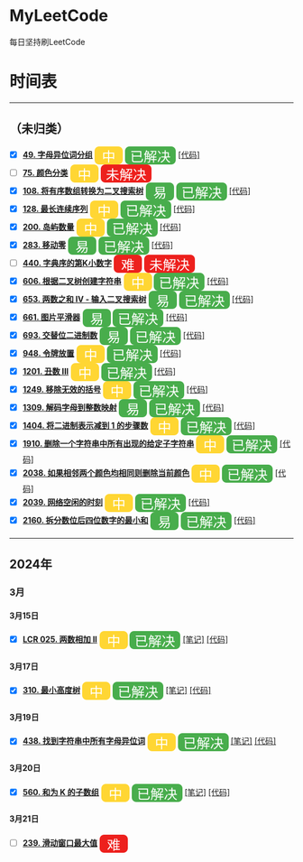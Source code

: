 # MyLeetCode

每日坚持刷LeetCode

# 时间表

---

## （未归类）

- [X]  **[49. 字母异位词分组](https://leetcode.cn/problems/group-anagrams/)** <img align="center" src="media/medium.svg"> <img align="center" src="media/resolved.svg"> [[代码]](src/main/java/com/leetcode/def/t0049/Solution.java)
- [ ]  **[75. 颜色分类](https://leetcode.cn/problems/sort-colors/)** <img align="center" src="media/medium.svg"> <img align="center" src="media/unresolved.svg">
- [X]  **[108. 将有序数组转换为二叉搜索树](https://leetcode.cn/problems/convert-sorted-array-to-binary-search-tree/)** <img align="center" src="media/easy.svg"> <img align="center" src="media/resolved.svg"> [[代码]](src/main/java/com/leetcode/def/t0108/Solution.java)
- [X]  **[128. 最长连续序列](https://leetcode.cn/problems/longest-consecutive-sequence/)** <img align="center" src="media/medium.svg"> <img align="center" src="media/resolved.svg"> [[代码]](src/main/java/com/leetcode/def/t0128/Solution.java)
- [X]  **[200. 岛屿数量](https://leetcode.cn/problems/number-of-islands/)** <img align="center" src="media/medium.svg"> <img align="center" src="media/resolved.svg"> [[代码]](src/main/java/com/leetcode/def/t0200/Solution.java)
- [X]  **[283. 移动零](https://leetcode.cn/problems/move-zeroes)** <img align="center" src="media/easy.svg"> <img align="center" src="media/resolved.svg"> [[代码]](src/main/java/com/leetcode/def/t0283/Solution.java)
- [ ]  **[440. 字典序的第K小数字](https://leetcode.cn/problems/k-th-smallest-in-lexicographical-order)** <img align="center" src="media/hard.svg"> <img align="center" src="media/unresolved.svg">
- [X]  **[606. 根据二叉树创建字符串](https://leetcode.cn/problems/construct-string-from-binary-tree)** <img align="center" src="media/medium.svg"> <img align="center" src="media/resolved.svg"> [[代码]](src/main/java/com/leetcode/def/t0606/Solution.java)
- [X]  **[653. 两数之和 IV - 输入二叉搜索树](https://leetcode.cn/problems/two-sum-iv-input-is-a-bst)** <img align="center" src="media/easy.svg"> <img align="center" src="media/resolved.svg"> [[代码]](src/main/java/com/leetcode/def/t0653/Solution.java)
- [X]  **[661. 图片平滑器](https://leetcode.cn/problems/image-smoother)** <img align="center" src="media/easy.svg"> <img align="center" src="media/resolved.svg"> [[代码]](src/main/java/com/leetcode/def/t0661/Solution.java)
- [X]  **[693. 交替位二进制数](https://leetcode.cn/problems/binary-number-with-alternating-bits)** <img align="center" src="media/easy.svg"> <img align="center" src="media/resolved.svg"> [[代码]](src/main/java/com/leetcode/def/t0693/Solution.java)
- [X]  **[948. 令牌放置](https://leetcode.cn/problems/bag-of-tokens)** <img align="center" src="media/medium.svg"> <img align="center" src="media/resolved.svg"> [[代码]](src/main/java/com/leetcode/def/t0948/Solution.java)
- [X]  **[1201. 丑数 III](https://leetcode.cn/problems/ugly-number-iii)** <img align="center" src="media/medium.svg"> <img align="center" src="media/resolved.svg"> [[代码]](src/main/java/com/leetcode/def/t1201/Solution.java)
- [X]  **[1249. 移除无效的括号](https://leetcode.cn/problems/minimum-remove-to-make-valid-parentheses)** <img align="center" src="media/medium.svg"> <img align="center" src="media/resolved.svg"> [[代码]](src/main/java/com/leetcode/def/t1249/Solution.java)
- [X]  **[1309. 解码字母到整数映射](https://leetcode.cn/problems/decrypt-string-from-alphabet-to-integer-mapping)** <img align="center" src="media/easy.svg"> <img align="center" src="media/resolved.svg"> [[代码]](src/main/java/com/leetcode/def/t1309/Solution.java)
- [X]  **[1404. 将二进制表示减到 1 的步骤数](https://leetcode.cn/problems/number-of-steps-to-reduce-a-number-in-binary-representation-to-one)** <img align="center" src="media/medium.svg"> <img align="center" src="media/resolved.svg"> [[代码]](src/main/java/com/leetcode/def/t1404/Solution.java)
- [X]  **[1910. 删除一个字符串中所有出现的给定子字符串](https://leetcode.cn/problems/remove-all-occurrences-of-a-substring)** <img align="center" src="media/medium.svg"> <img align="center" src="media/resolved.svg"> [[代码]](src/main/java/com/leetcode/def/t1910/Solution.java)
- [X]  **[2038. 如果相邻两个颜色均相同则删除当前颜色](https://leetcode.cn/problems/remove-colored-pieces-if-both-neighbors-are-the-same-color)** <img align="center" src="media/medium.svg"> <img align="center" src="media/resolved.svg"> [[代码]](src/main/java/com/leetcode/def/t2038/Solution.java)
- [X]  **[2039. 网络空闲的时刻](https://leetcode.cn/problems/the-time-when-the-network-becomes-idle)** <img align="center" src="media/medium.svg"> <img align="center" src="media/resolved.svg"> [[代码]](src/main/java/com/leetcode/def/t2039/Solution.java)
- [X]  **[2160. 拆分数位后四位数字的最小和](https://leetcode.cn/problems/minimum-sum-of-four-digit-number-after-splitting-digits)** <img align="center" src="media/easy.svg"> <img align="center" src="media/resolved.svg"> [[代码]](src/main/java/com/leetcode/def/t2160/Solution.java)

---

## 2024年

### 3月

#### 3月15日

- [X]  **[LCR 025. 两数相加 II](https://leetcode.cn/problems/lMSNwu)** <img align="center" src="media/medium.svg"> <img align="center" src="media/resolved.svg"> [[笔记]](solution/lcr/t0025.md) [[代码]](src/main/java/com/leetcode/lcr/t0025/Solution.java)

#### 3月17日

- [X]  **[310. 最小高度树](https://leetcode.cn/problems/minimum-height-trees)** <img align="center" src="media/medium.svg"> <img align="center" src="media/resolved.svg"> [[笔记]](solution/def/t0310.md) [[代码]](src/main/java/com/leetcode/def/t0310/Solution.java)

#### 3月19日

- [X]  **[438. 找到字符串中所有字母异位词](https://leetcode.cn/problems/find-all-anagrams-in-a-string)** <img align="center" src="media/medium.svg"> <img align="center" src="media/resolved.svg"> [[笔记]](solution/def/t0438.md) [[代码]](src/main/java/com/leetcode/def/t0438/Solution.java)

#### 3月20日

- [X]  **[560. 和为 K 的子数组](https://leetcode.cn/problems/subarray-sum-equals-k)** <img align="center" src="media/medium.svg"> <img align="center" src="media/resolved.svg">  [[笔记]](solution/def/t0560.md) [[代码]](src%2Fmain%2Fjava%2Fcom%2Fleetcode%2Fdef%2Ft0560%2FOptimizeSolution.java)

#### 3月21日

- [ ] **[239. 滑动窗口最大值](https://leetcode.cn/problems/sliding-window-maximum/)** <img align="center" src="media/hard.svg"> 
